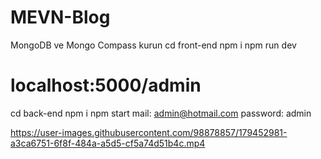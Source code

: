 # MEVN-Blog

MongoDB ve Mongo Compass kurun
cd front-end
npm i
npm run dev

# localhost:5000/admin
cd back-end
npm i 
npm start
mail: admin@hotmail.com
password: admin




https://user-images.githubusercontent.com/98878857/179452981-a3ca6751-6f8f-484a-a5d5-cf5a74d51b4c.mp4

